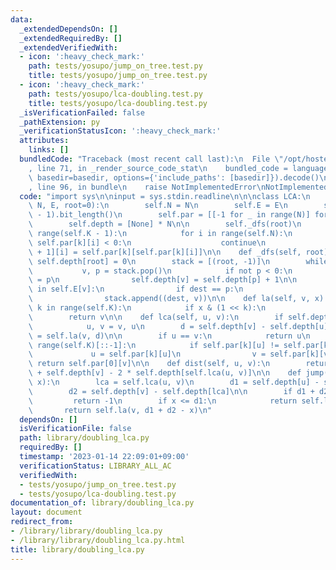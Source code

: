 ```yaml
---
data:
  _extendedDependsOn: []
  _extendedRequiredBy: []
  _extendedVerifiedWith:
  - icon: ':heavy_check_mark:'
    path: tests/yosupo/jump_on_tree.test.py
    title: tests/yosupo/jump_on_tree.test.py
  - icon: ':heavy_check_mark:'
    path: tests/yosupo/lca-doubling.test.py
    title: tests/yosupo/lca-doubling.test.py
  _isVerificationFailed: false
  _pathExtension: py
  _verificationStatusIcon: ':heavy_check_mark:'
  attributes:
    links: []
  bundledCode: "Traceback (most recent call last):\n  File \"/opt/hostedtoolcache/PyPy/3.7.13/x64/site-packages/onlinejudge_verify/documentation/build.py\"\
    , line 71, in _render_source_code_stat\n    bundled_code = language.bundle(stat.path,\
    \ basedir=basedir, options={'include_paths': [basedir]}).decode()\n  File \"/opt/hostedtoolcache/PyPy/3.7.13/x64/site-packages/onlinejudge_verify/languages/python.py\"\
    , line 96, in bundle\n    raise NotImplementedError\nNotImplementedError\n"
  code: "import sys\n\ninput = sys.stdin.readline\n\n\nclass LCA:\n    def __init__(self,\
    \ N, E, root=0):\n        self.N = N\n        self.E = E\n        self.K = (N\
    \ - 1).bit_length()\n        self.par = [[-1 for _ in range(N)] for _ in range(self.K)]\n\
    \        self.depth = [None] * N\n\n        self._dfs(root)\n        for k in\
    \ range(self.K - 1):\n            for i in range(self.N):\n                if\
    \ self.par[k][i] < 0:\n                    continue\n                self.par[k\
    \ + 1][i] = self.par[k][self.par[k][i]]\n\n    def _dfs(self, root):\n       \
    \ self.depth[root] = 0\n        stack = [(root, -1)]\n        while stack:\n \
    \           v, p = stack.pop()\n            if not p < 0:\n                self.par[0][v]\
    \ = p\n                self.depth[v] = self.depth[p] + 1\n\n            for dest\
    \ in self.E[v]:\n                if dest == p:\n                    continue\n\
    \                stack.append((dest, v))\n\n    def la(self, v, x):\n        for\
    \ k in range(self.K):\n            if x & (1 << k):\n                v = self.par[k][v]\n\
    \        return v\n\n    def lca(self, u, v):\n        if self.depth[u] > self.depth[v]:\n\
    \            u, v = v, u\n        d = self.depth[v] - self.depth[u]\n        v\
    \ = self.la(v, d)\n\n        if u == v:\n            return u\n        for k in\
    \ range(self.K)[::-1]:\n            if self.par[k][u] != self.par[k][v]:\n   \
    \             u = self.par[k][u]\n                v = self.par[k][v]\n       \
    \ return self.par[0][v]\n\n    def dist(self, u, v):\n        return self.depth[u]\
    \ + self.depth[v] - 2 * self.depth[self.lca(u, v)]\n\n    def jump(self, u, v,\
    \ x):\n        lca = self.lca(u, v)\n        d1 = self.depth[u] - self.depth[lca]\n\
    \        d2 = self.depth[v] - self.depth[lca]\n\n        if d1 + d2 < x:\n   \
    \         return -1\n        if x <= d1:\n            return self.la(u, x)\n \
    \       return self.la(v, d1 + d2 - x)\n"
  dependsOn: []
  isVerificationFile: false
  path: library/doubling_lca.py
  requiredBy: []
  timestamp: '2023-01-14 22:09:01+09:00'
  verificationStatus: LIBRARY_ALL_AC
  verifiedWith:
  - tests/yosupo/jump_on_tree.test.py
  - tests/yosupo/lca-doubling.test.py
documentation_of: library/doubling_lca.py
layout: document
redirect_from:
- /library/library/doubling_lca.py
- /library/library/doubling_lca.py.html
title: library/doubling_lca.py
---
```

